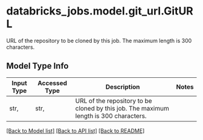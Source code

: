 # databricks_jobs.model.git_url.GitURL

URL of the repository to be cloned by this job. The maximum length is 300 characters.

## Model Type Info
Input Type | Accessed Type | Description | Notes
------------ | ------------- | ------------- | -------------
str,  | str,  | URL of the repository to be cloned by this job. The maximum length is 300 characters. | 

[[Back to Model list]](../../README.md#documentation-for-models) [[Back to API list]](../../README.md#documentation-for-api-endpoints) [[Back to README]](../../README.md)

